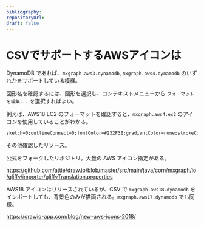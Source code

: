 ```yaml
---
bibliography: 
repositoryUrl:
draft: false
---
```


# CSVでサポートするAWSアイコンは

DynamoDB であれば、`mxgraph.aws3.dynamodb`, `mxgraph.aws4.dynamodb` のいずれかをサポートしている模様。

図形名を確認するには、図形を選択し、コンテキストメニューから `フォーマットを編集...` を選択すればよい。

例えば、AWS18 EC2 のフォーマットを確認すると、`mxgraph.aws4.ec2` のアイコンを使用していることがわかる。

```Text
sketch=0;outlineConnect=0;fontColor=#232F3E;gradientColor=none;strokeColor=#ffffff;fillColor=#232F3E;dashed=0;verticalLabelPosition=middle;verticalAlign=bottom;align=center;html=1;whiteSpace=wrap;fontSize=10;fontStyle=1;spacing=3;shape=mxgraph.aws4.productIcon;prIcon=mxgraph.aws4.ec2;
```

その他確認したリソース。

公式をフォークしたリポジトリ。大量の AWS アイコン指定がある。

https://github.com/attie/draw.io/blob/master/src/main/java/com/mxgraph/io/gliffy/importer/gliffyTranslation.properties

AWS18 アイコンはリリースされているが、CSV で `mxgraph.aws18.dynamodb` をインポートしても、背景色のみが描画される。`mxgraph.aws17.dynamodb` でも同様。

https://drawio-app.com/blog/new-aws-icons-2018/

